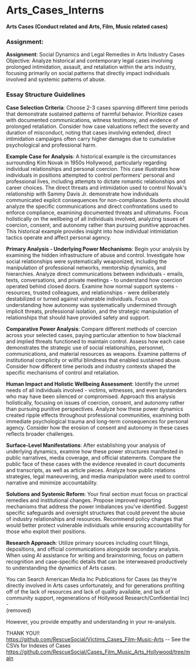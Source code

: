 # Arts_Cases_Interns
<b>Arts Cases (Conduct related and Arts, Film, Music related cases)</b>

### Assignment:
<b> Assignment</b>: Social Dynamics and Legal Remedies in Arts Industry Cases
Objective: Analyze historical and contemporary legal cases involving prolonged intimidation, assault, and retaliation within the arts industry, focusing primarily on social patterns that directly impact individuals involved and systemic patterns of abuse.

### Essay Structure Guidelines
<b>Case Selection Criteria</b>: Choose 2-3 cases spanning different time periods that demonstrate sustained patterns of harmful behavior. Prioritize cases with documented communications, witness testimony, and evidence of prolonged retaliation. Consider how case valuations reflect the severity and duration of misconduct, noting that cases involving extended, direct intimidation campaigns often carry higher damages due to cumulative psychological and professional harm.

<b>Example Case for Analysis</b>: A historical example is the circumstances surrounding Kim Novak in 1950s Hollywood, particularly regarding individual relationships and personal coercion. This case illustrates how individuals in positions attempted to control performers' personal and professional lives, including attempts to dictate romantic relationships and career choices. The direct threats and intimidation used to control Novak's relationship with Sammy Davis Jr. demonstrate how individuals communicated explicit consequences for non-compliance. Students should analyze the specific communications and direct confrontations used to enforce compliance, examining documented threats and ultimatums. Focus holistically on the wellbeing of all individuals involved, analyzing issues of coercion, consent, and autonomy rather than pursuing punitive approaches. This historical example provides insight into how individual intimidation tactics operate and affect personal agency.

<b>Primary Analysis - Underlying Power Mechanisms</b>: Begin your analysis by examining the hidden infrastructure of abuse and control. Investigate how social relationships were systematically weaponized, including the manipulation of professional networks, mentorship dynamics, and hierarchies. Analyze direct communications between individuals - emails, texts, conversations, and private meetings - to understand how coercion operated behind closed doors. Examine how normal support systems - resources, trusted colleagues, and relationships - were deliberately destabilized or turned against vulnerable individuals. Focus on understanding how autonomy was systematically undermined through implicit threats, professional isolation, and the strategic manipulation of relationships that should have provided safety and support.

<b>Comparative Power Analysis</b>: Compare different methods of coercion across your selected cases, paying particular attention to how blackmail and implied threats functioned to maintain control. Assess how each case demonstrates the strategic use of social relationships, personnel, communications, and material resources as weapons. Examine patterns of institutional complicity or willful blindness that enabled sustained abuse. Consider how different time periods and industry contexts shaped the specific mechanisms of control and retaliation.

<b>Human Impact and Holistic Wellbeing Assessment</b>: Identify the unmet needs of all individuals involved - victims, witnesses, and even bystanders who may have been silenced or compromised. Approach this analysis holistically, focusing on issues of coercion, consent, and autonomy rather than pursuing punitive perspectives. Analyze how these power dynamics created ripple effects throughout professional communities, examining both immediate psychological trauma and long-term consequences for personal agency. Consider how the erosion of consent and autonomy in these cases reflects broader challenges.

<b>Surface-Level Manifestations</b>: After establishing your analysis of underlying dynamics, examine how these power structures manifested in public narratives, media coverage, and official statements. Compare the public face of these cases with the evidence revealed in court documents and transcripts, as well as article pieces. Analyze how public relations strategies, legal maneuvering, and media manipulation were used to control narrative and minimize accountability.

<b>Solutions and Systemic Reform</b>: Your final section must focus on practical remedies and institutional changes. Propose improved reporting mechanisms that address the power imbalances you've identified. Suggest specific safeguards and oversight structures that could prevent the abuse of industry relationships and resources. Recommend policy changes that would better protect vulnerable individuals while ensuring accountability for those who exploit their positions.

<b>Research Approach</b>: Utilize primary sources including court filings, depositions, and official communications alongside secondary analysis. When using AI assistance for writing and brainstorming, focus on pattern recognition and case-specific details that can be interweaved productively to understanding the dynamics of Arts cases.

You can Search American Media Inc Publications for Cases (as they're directly involved in Arts cases unfortunately, and for generations profiting off of the lack of resources and lack of quality available, and lack of community support, regenerations of Hollywood Research/Confidential Inc) -<br>
(removed)

However, you provide empathy and understanding in your re-analysis.

THANK YOU!!<br>
https://github.com/RescueSocial/Victims_Cases_Film-Music-Arts -- See the CSVs for Indexes of Cases <br>
https://github.com/RescueSocial/Cases_Film_Music_Arts_Hollywood/tree/main
